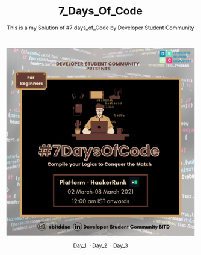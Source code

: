 <h1 align="center"> 7_Days_Of_Code</h1>
<p align="center">This is a my Solution of #7 days_of_Code by Developer Student Community</p>
<br>

<p align="center"><img src="./Image/poster.png" alt="Poster" width="500px" height="500px" /></p>
<p align="center">
    <a href="https://youtu.be/LPWocjPFkNs" target="blank">Day_1</a>&nbsp;
    ·
    <a href="https://github.com/ashish2030/Ludo-Game/issues/new/choose">Day_2</a>&nbsp;
    ·
    <a href="https://github.com/ashish2030/Ludo-Game/issues/new/choose">Day_3</a>
</p>

